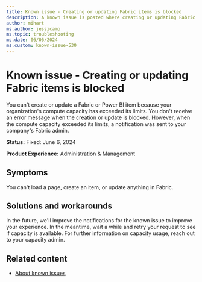```yaml
---
title: Known issue - Creating or updating Fabric items is blocked
description: A known issue is posted where creating or updating Fabric items is blocked
author: mihart
ms.author: jessicamo
ms.topic: troubleshooting 
ms.date: 06/06/2024
ms.custom: known-issue-530
---
```


# Known issue - Creating or updating Fabric items is blocked

You can't create or update a Fabric or Power BI item because your organization's compute capacity has exceeded its limits. You don't receive an error message when the creation or update is blocked. However, when the compute capacity exceeded its limits, a notification was sent to your company's Fabric admin.

**Status:** Fixed: June 6, 2024

**Product Experience:** Administration & Management

## Symptoms

You can't load a page, create an item, or update anything in Fabric.

## Solutions and workarounds

In the future, we'll improve the notifications for the known issue to improve your experience.  In the meantime, wait a while and retry your request to see if capacity is available.  For further information on capacity usage, reach out to your capacity admin.

## Related content

- [About known issues](https://support.fabric.microsoft.com/known-issues)
